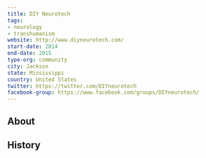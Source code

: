 ```yaml
---
title: DIY Neurotech
tags:
- neurology
- transhumanism
website: http://www.diyneurotech.com/
start-date: 2014
end-date: 2015
type-org: community
city: Jackson
state: Mississippi
country: United States
twitter: https://twitter.com/DIYneurotech
facebook-group: https://www.facebook.com/groups/DIYneurotech/
---
```


## About

## History
